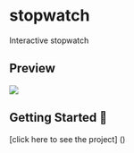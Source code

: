 # stopwatch

Interactive stopwatch

## Preview

![](https://github.com/fabio-andres/stopwatch/blob/main/Captura%20de%20pantalla%202022-08-11%20233325.png?raw=true)

## Getting Started 🚀

[click here to see the project] ()
